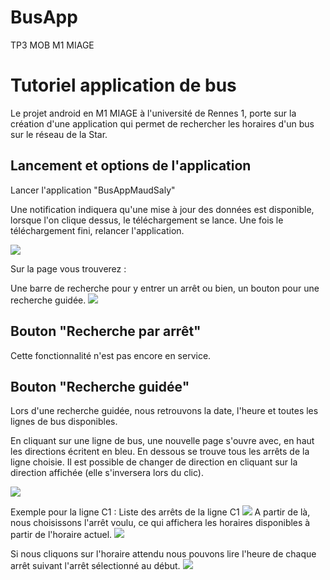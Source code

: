 # BusApp
TP3 MOB M1 MIAGE

# Tutoriel application de bus

Le projet android en M1 MIAGE à l'université de Rennes 1, porte sur la création d'une application qui permet de rechercher les horaires d'un bus sur le  réseau de la Star.

## Lancement et options de l'application

Lancer l'application "BusAppMaudSaly"

Une notification indiquera qu'une mise à jour des données est disponible, lorsque l'on clique dessus, le téléchargement se lance.
Une fois le téléchargement fini, relancer l'application.

![](/install.jpg)

Sur la page vous trouverez :

Une barre de recherche pour y entrer un arrêt ou bien, un bouton pour une recherche guidée.
![](/accueil.jpg)

## Bouton "Recherche par arrêt"

Cette fonctionnalité n'est pas encore en service.


## Bouton "Recherche guidée"

Lors d'une recherche guidée, nous retrouvons la date, l'heure et toutes les lignes de bus disponibles.

En cliquant sur une ligne de bus, une nouvelle page s'ouvre avec, en haut les directions écritent en bleu. En dessous se trouve tous les arrêts de la ligne choisie.
Il est possible de changer de direction en cliquant sur la direction affichée (elle s'inversera lors du clic).

![](/ligne.jpg)

Exemple pour la ligne C1 : Liste des arrêts de la ligne C1
![](/arretligne.jpg)
A partir de là, nous choisissons l'arrêt voulu, ce qui affichera les horaires disponibles à partir de l'horaire actuel.
![](/horaire.jpg)

Si nous cliquons sur l'horaire attendu nous pouvons lire l'heure de chaque arrêt suivant l'arrêt sélectionné au début.
![](/heuresuivant.jpg)

